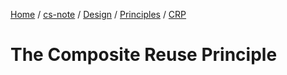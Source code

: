 [Home](https://mengxianbin.github.io) /
[cs-note](https://mengxianbin.github.io/cs-note/content) /
[Design](https://mengxianbin.github.io/cs-note/content/Design) /
[Principles](https://mengxianbin.github.io/cs-note/content/Design/Principles) /
[CRP](https://mengxianbin.github.io/cs-note/content/Design/Principles/CRP)

# The Composite Reuse Principle